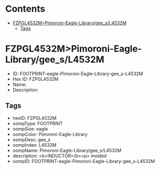 



Contents
========

* [FZPGL4532M>Pimoroni-Eagle-Library/gee_s/L4532M](#fzpgl4532mpimoroni-eagle-librarygee_sl4532m)
	* [Tags](#tags)

# FZPGL4532M>Pimoroni-Eagle-Library/gee_s/L4532M

- ID: FOOTPRINT-eagle-Pimoroni-Eagle-Library-gee_s-L4532M
- Hex ID: FZPGL4532M
- Name: 
- Description: 

## Tags

- hexID: FZPGL4532M
- oompType: FOOTPRINT
- oompSize: eagle
- oompColor: Pimoroni-Eagle-Library
- oompDesc: gee_s
- oompIndex: L4532M
- oompName: Pimoroni-Eagle-Library/gee_s/L4532M
- description: &lt;b&gt;INDUCTOR&lt;/b&gt;&lt;p&gt;
molded
- oompID: FOOTPRINT-eagle-Pimoroni-Eagle-Library-gee_s-L4532M
